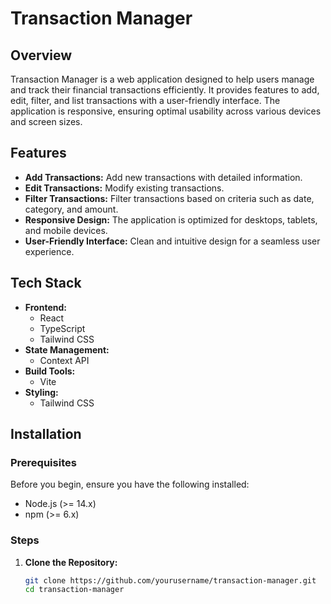 # Transaction Manager

## Overview

Transaction Manager is a web application designed to help users manage and track their financial transactions efficiently. It provides features to add, edit, filter, and list transactions with a user-friendly interface. The application is responsive, ensuring optimal usability across various devices and screen sizes.

## Features

- **Add Transactions:** Add new transactions with detailed information.
- **Edit Transactions:** Modify existing transactions.
- **Filter Transactions:** Filter transactions based on criteria such as date, category, and amount.
- **Responsive Design:** The application is optimized for desktops, tablets, and mobile devices.
- **User-Friendly Interface:** Clean and intuitive design for a seamless user experience.

## Tech Stack

- **Frontend:**
  - React
  - TypeScript
  - Tailwind CSS
- **State Management:**
  - Context API
- **Build Tools:**
  - Vite
- **Styling:**
  - Tailwind CSS

## Installation

### Prerequisites

Before you begin, ensure you have the following installed:

- Node.js (>= 14.x)
- npm (>= 6.x)

### Steps

1. **Clone the Repository:**
   ```sh
   git clone https://github.com/yourusername/transaction-manager.git
   cd transaction-manager
   ```
